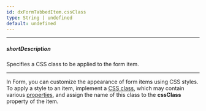 ```yaml
---
id: dxFormTabbedItem.cssClass
type: String | undefined
default: undefined
---
```

---
##### shortDescription
Specifies a CSS class to be applied to the form item.

---
In Form, you can customize the appearance of form items using CSS styles. To apply a style to an item, implement a <a href="http://www.w3schools.com/cssref/sel_class.asp" target="_blank">CSS class</a>, which may contain various <a href="http://www.w3schools.com/cssref/default.asp" target="_blank">properties</a>, and assign the name of this class to the **cssClass** property of the item.